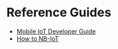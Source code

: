 
# Reference Guides

- [Mobile IoT Developer Guide](#../references/Mobile_IoT_Developer_Guide.md)
- [How to NB-IoT](/references/Telefonica_How_to_NBIoT.md)


